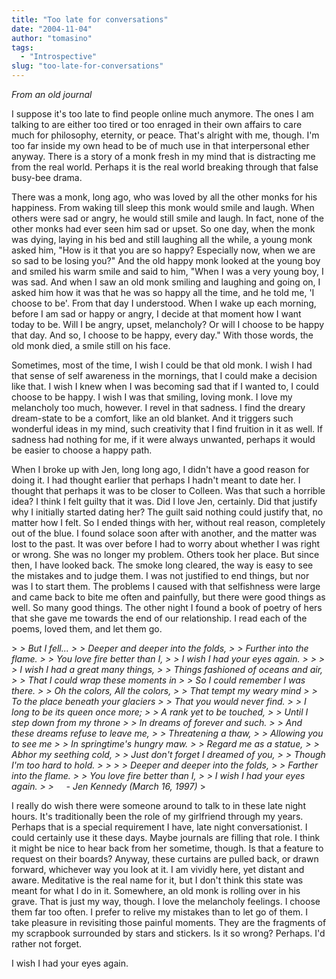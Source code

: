 ```yaml
---
title: "Too late for conversations"
date: "2004-11-04"
author: "tomasino"
tags:
  - "Introspective"
slug: "too-late-for-conversations"
---
```


<span style="font-style: italic;">From an old journal</span>

I suppose it's too late to find people online much anymore. The ones I
am talking to are either too tired or too enraged in their own affairs
to care much for philosophy, eternity, or peace. That's alright with me,
though. I'm too far inside my own head to be of much use in that
interpersonal ether anyway. There is a story of a monk fresh in my mind
that is distracting me from the real world. Perhaps it is the real world
breaking through that false busy-bee drama.

There was a monk, long ago, who was loved by all the other monks for his
happiness. From waking till sleep this monk would smile and laugh. When
others were sad or angry, he would still smile and laugh. In fact, none
of the other monks had ever seen him sad or upset. So one day, when the
monk was dying, laying in his bed and still laughing all the while, a
young monk asked him, "How is it that you are so happy? Especially now,
when we are so sad to be losing you?" And the old happy monk looked at
the young boy and smiled his warm smile and said to him, "When I was a
very young boy, I was sad. And when I saw an old monk smiling and
laughing and going on, I asked him how it was that he was so happy all
the time, and he told me, 'I choose to be'. From that day I understood.
When I wake up each morning, before I am sad or happy or angry, I decide
at that moment how I want today to be. Will I be angry, upset,
melancholy? Or will I choose to be happy that day. And so, I choose to
be happy, every day." With those words, the old monk died, a smile still
on his face.

Sometimes, most of the time, I wish I could be that old monk. I wish I
had that sense of self awareness in the mornings, that I could make a
decision like that. I wish I knew when I was becoming sad that if I
wanted to, I could choose to be happy. I wish I was that smiling, loving
monk. I love my melancholy too much, however. I revel in that sadness. I
find the dreary dream-state to be a comfort, like an old blanket. And it
triggers such wonderful ideas in my mind, such creativity that I find
fruition in it as well. If sadness had nothing for me, if it were always
unwanted, perhaps it would be easier to choose a happy path.

When I broke up with Jen, long long ago, I didn't have a good reason for
doing it. I had thought earlier that perhaps I hadn't meant to date her.
I thought that perhaps it was to be closer to Colleen. Was that such a
horrible idea? I think I felt guilty that it was. Did I love Jen,
certainly. Did that justify why I initially started dating her? The
guilt said nothing could justify that, no matter how I felt. So I ended
things with her, without real reason, completely out of the blue. I
found solace soon after with another, and the matter was lost to the
past. It was over before I had to worry about whether I was right or
wrong. She was no longer my problem. Others took her place. But since
then, I have looked back. The smoke long cleared, the way is easy to see
the mistakes and to judge them. I was not justified to end things, but
nor was I to start them. The problems I caused with that selfishness
were large and came back to bite me often and painfully, but there were
good things as well. So many good things. The other night I found a book
of poetry of hers that she gave me towards the end of our relationship.
I read each of the poems, loved them, and let them go.

<p>
> <span style="font-style: italic;">
>  But I fell...
>
>  Deeper and deeper into the folds,
>
>  Further into the flame.
>
>  You love fire better than I,
>
>  I wish I had your eyes again.
>
>
>
>  I wish I had a great many things,
>
>  Things fashioned of oceans and air,
>
>  That I could wrap these moments in
>
>  So I could remember I was there.
>
>  Oh the colors, All the colors,
>
>  That tempt my weary mind
>
>  To the place beneath your glaciers
>
>  That you would never find.
>
>  I long to be its queen once more;
>
>  A rank yet to be touched,
>
>  Until I step down from my throne
>
>  In dreams of forever and such.
>
>  And these dreams refuse to leave me,
>
>  Threatening a thaw,
>
>  Allowing you to see me
>
>  In springtime's hungry maw.
>
>  Regard me as a statue,
>
>  Abhor my seething cold,
>
>  Just don't forget I dreamed of you,
>
>  Though I'm too hard to hold.
>
>
>
>  Deeper and deeper into the folds,
>
>  Farther into the flame.
>
>  You love fire better than I,
>
>  I wish I had your eyes again.
>
>      - Jen Kennedy (March 16, 1997)</span>
> </p>

I really do wish there were someone around to talk to in these late
night hours. It's traditionally been the role of my girlfriend through
my years. Perhaps that is a special requirement I have, late night
conversationist. I could certainly use it these days. Maybe journals are
filling that role. I think it might be nice to hear back from her
sometime, though. Is that a feature to request on their boards? Anyway,
these curtains are pulled back, or drawn forward, whichever way you look
at it. I am vividly here, yet distant and aware. Meditative is the real
name for it, but I don't think this state was meant for what I do in it.
Somewhere, an old monk is rolling over in his grave. That is just my
way, though. I love the melancholy feelings. I choose them far too
often. I prefer to relive my mistakes than to let go of them. I take
pleasure in revisiting those painful moments. They are the fragments of
my scrapbook surrounded by stars and stickers. Is it so wrong? Perhaps.
I'd rather not forget.

I wish I had your eyes again.
